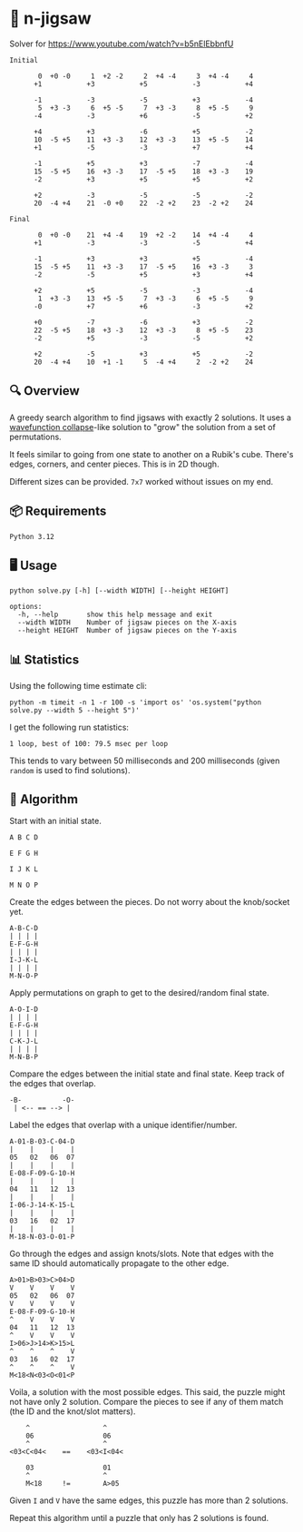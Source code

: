 # 🧩 n-jigsaw

Solver for https://www.youtube.com/watch?v=b5nElEbbnfU

```
Initial
                                                                
       0  +0 -0     1  +2 -2     2  +4 -4     3  +4 -4     4    
      +1           +3           +5           -3           +4    

      -1           -3           -5           +3           -4    
       5  +3 -3     6  +5 -5     7  +3 -3     8  +5 -5     9    
      -4           -3           +6           -5           +2    

      +4           +3           -6           +5           -2    
      10  -5 +5    11  +3 -3    12  +3 -3    13  +5 -5    14    
      +1           -5           -3           +7           +4    

      -1           +5           +3           -7           -4    
      15  -5 +5    16  +3 -3    17  -5 +5    18  +3 -3    19    
      -2           +3           +5           +5           +2    

      +2           -3           -5           -5           -2    
      20  -4 +4    21  -0 +0    22  -2 +2    23  -2 +2    24

Final
                                                                
       0  +0 -0    21  +4 -4    19  +2 -2    14  +4 -4     4    
      +1           -3           -3           -5           +4    

      -1           +3           +3           +5           -4    
      15  -5 +5    11  +3 -3    17  -5 +5    16  +3 -3     3    
      -2           -5           +5           +3           +4    

      +2           +5           -5           -3           -4    
       1  +3 -3    13  +5 -5     7  +3 -3     6  +5 -5     9    
      -0           +7           +6           -3           +2    

      +0           -7           -6           +3           -2    
      22  -5 +5    18  +3 -3    12  +3 -3     8  +5 -5    23    
      -2           +5           -3           -5           +2    

      +2           -5           +3           +5           -2    
      20  -4 +4    10  +1 -1     5  -4 +4     2  -2 +2    24
```

## 🔍 Overview

A greedy search algorithm to find jigsaws with exactly 2 solutions. It uses a [wavefunction collapse](https://robertheaton.com/2018/12/17/wavefunction-collapse-algorithm/)-like solution to "grow" the solution from a set of permutations.

It feels similar to going from one state to another on a Rubik's cube. There's edges, corners, and center pieces. This is in 2D though.

Different sizes can be provided. `7x7` worked without issues on my end.

## 📦 Requirements

`Python 3.12`

## 🖥️ Usage

```
python solve.py [-h] [--width WIDTH] [--height HEIGHT]

options:
  -h, --help       show this help message and exit
  --width WIDTH    Number of jigsaw pieces on the X-axis
  --height HEIGHT  Number of jigsaw pieces on the Y-axis
```

## 📊 Statistics

Using the following time estimate cli:

```
python -m timeit -n 1 -r 100 -s 'import os' 'os.system("python solve.py --width 5 --height 5")'
```

I get the following run statistics:

```
1 loop, best of 100: 79.5 msec per loop
```

This tends to vary between 50 milliseconds and 200 milliseconds (given `random` is used to find solutions).


## 🔣 Algorithm

Start with an initial state.

```
A B C D

E F G H

I J K L

M N O P
```

Create the edges between the pieces. Do not worry about the knob/socket yet.

```
A-B-C-D
| | | |
E-F-G-H
| | | | 
I-J-K-L
| | | |
M-N-O-P
```

Apply permutations on graph to get to the desired/random final state.

```
A-O-I-D
| | | |
E-F-G-H
| | | | 
C-K-J-L
| | | |
M-N-B-P
```

Compare the edges between the initial state and final state. Keep track of the edges that overlap.

```
-B-          -O-
 | <-- == --> |
```

Label the edges that overlap with a unique identifier/number.

```
A-01-B-03-C-04-D
|    |    |    |
05   02   06  07
|    |    |    |
E-08-F-09-G-10-H
|    |    |    |
04   11   12  13
|    |    |    |
I-06-J-14-K-15-L
|    |    |    |
03   16   02  17
|    |    |    |
M-18-N-03-O-01-P
```

Go through the edges and assign knots/slots. Note that edges with the same ID should automatically propagate to the other edge.

```
A>01>B>03>C>04>D
V    V    V    V
05   02   06  07
V    V    V    V
E-08-F-09-G-10-H
^    V    V    V
04   11   12  13
^    V    V    V
I>06>J>14>K>15>L
^    ^    ^    V
03   16   02  17
^    ^    ^    V
M<18<N<03<O<01<P
```

Voila, a solution with the most possible edges. This said, the puzzle might not have only 2 solution. Compare the pieces to see if any of them match (the ID and the knot/slot matters).

```
    ^                  ^  
    06                 06 
    ^                  ^
<03<C<04<    ==    <03<I<04<

    03                 01
    ^                  ^
    M<18     !=        A>05
```

Given `I` and `V` have the same edges, this puzzle has more than 2 solutions.

Repeat this algorithm until a puzzle that only has 2 solutions is found.
